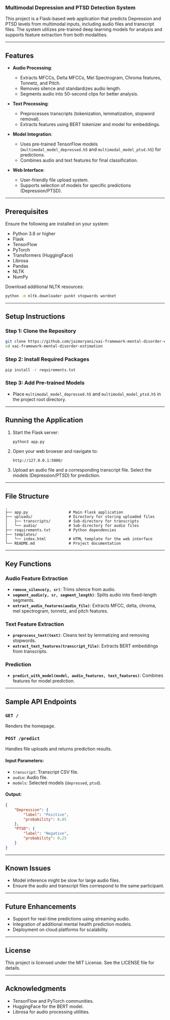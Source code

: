 ### Multimodal Depression and PTSD Detection System

This project is a Flask-based web application that predicts Depression and PTSD levels from multimodal inputs, including audio files and transcript files. The system utilizes pre-trained deep learning models for analysis and supports feature extraction from both modalities.

---

## Features

- **Audio Processing**: 
  - Extracts MFCCs, Delta MFCCs, Mel Spectrogram, Chroma features, Tonnetz, and Pitch.
  - Removes silence and standardizes audio length.
  - Segments audio into 50-second clips for better analysis.

- **Text Processing**:
  - Preprocesses transcripts (tokenization, lemmatization, stopword removal).
  - Extracts features using BERT tokenizer and model for embeddings.

- **Model Integration**:
  - Uses pre-trained TensorFlow models (`multimodal_model_depressed.h5` and `multimodal_model_ptsd.h5`) for predictions.
  - Combines audio and text features for final classification.

- **Web Interface**:
  - User-friendly file upload system.
  - Supports selection of models for specific predictions (Depression/PTSD).

---

## Prerequisites

Ensure the following are installed on your system:
- Python 3.8 or higher
- Flask
- TensorFlow
- PyTorch
- Transformers (HuggingFace)
- Librosa
- Pandas
- NLTK
- NumPy

Download additional NLTK resources:
```bash
python -m nltk.downloader punkt stopwords wordnet
```

---

## Setup Instructions

### Step 1: Clone the Repository
```bash
git clone https://github.com/jaimoryani/xai-framework-mental-disorder-estimation
cd xai-framework-mental-disorder-estimation
```

### Step 2: Install Required Packages
```bash
pip install -r requirements.txt
```

### Step 3: Add Pre-trained Models
- Place `multimodal_model_depressed.h5` and `multimodal_model_ptsd.h5` in the project root directory.

---

## Running the Application

1. Start the Flask server:
   ```bash
   python3 app.py
   ```

2. Open your web browser and navigate to:
   ```
   http://127.0.0.1:5000/
   ```

3. Upload an audio file and a corresponding transcript file. Select the models (Depression/PTSD) for prediction.

---

## File Structure

```
.
├── app.py                  # Main Flask application
├── uploads/                # Directory for storing uploaded files
│   ├── transcripts/        # Sub-directory for transcripts
│   └── audio/              # Sub-directory for audio files
├── requirements.txt        # Python dependencies
├── templates/
│   └── index.html          # HTML template for the web interface
└── README.md               # Project documentation
```

---

## Key Functions

### Audio Feature Extraction
- **`remove_silence(y, sr)`**: Trims silence from audio.
- **`segment_audio(y, sr, segment_length)`**: Splits audio into fixed-length segments.
- **`extract_audio_features(audio_file)`**: Extracts MFCC, delta, chroma, mel spectrogram, tonnetz, and pitch features.

### Text Feature Extraction
- **`preprocess_text(text)`**: Cleans text by lemmatizing and removing stopwords.
- **`extract_text_features(transcript_file)`**: Extracts BERT embeddings from transcripts.

### Prediction
- **`predict_with_model(model, audio_features, text_features)`**: Combines features for model prediction.

---

## Sample API Endpoints

### `GET /`
Renders the homepage.

### `POST /predict`
Handles file uploads and returns prediction results.

#### Input Parameters:
- `transcript`: Transcript CSV file.
- `audio`: Audio file.
- `models`: Selected models (`depressed`, `ptsd`).

#### Output:
```json
{
    "Depression": {
        "label": "Positive",
        "probability": 0.85
    },
    "PTSD": {
        "label": "Negative",
        "probability": 0.25
    }
}
```

---

## Known Issues

- Model inference might be slow for large audio files.
- Ensure the audio and transcript files correspond to the same participant.

---

## Future Enhancements

- Support for real-time predictions using streaming audio.
- Integration of additional mental health prediction models.
- Deployment on cloud platforms for scalability.

---

## License

This project is licensed under the MIT License. See the LICENSE file for details.

---

## Acknowledgments

- TensorFlow and PyTorch communities.
- HuggingFace for the BERT model.
- Librosa for audio processing utilities.

```
